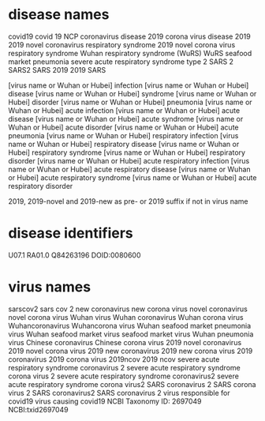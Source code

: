 # disease names
covid19
covid 19
NCP
coronavirus disease 2019
corona virus disease 2019
2019 novel coronavirus respiratory syndrome
2019 novel corona virus respiratory syndrome
Wuhan respiratory syndrome
(WuRS)
WuRS
seafood market pneumonia
severe acute respiratory syndrome type 2
SARS 2
SARS2
SARS 2019
2019 SARS

[virus name or Wuhan or Hubei] infection
[virus name or Wuhan or Hubei] disease
[virus name or Wuhan or Hubei] syndrome
[virus name or Wuhan or Hubei] disorder
[virus name or Wuhan or Hubei] pneumonia
[virus name or Wuhan or Hubei] acute infection
[virus name or Wuhan or Hubei] acute disease
[virus name or Wuhan or Hubei] acute syndrome
[virus name or Wuhan or Hubei] acute disorder
[virus name or Wuhan or Hubei] acute pneumonia
[virus name or Wuhan or Hubei] respiratory infection
[virus name or Wuhan or Hubei] respiratory disease
[virus name or Wuhan or Hubei] respiratory syndrome
[virus name or Wuhan or Hubei] respiratory disorder
[virus name or Wuhan or Hubei] acute respiratory infection
[virus name or Wuhan or Hubei] acute respiratory disease
[virus name or Wuhan or Hubei] acute respiratory syndrome
[virus name or Wuhan or Hubei] acute respiratory disorder

2019, 2019-novel and 2019-new as pre- or 2019 suffix if not in virus name



# disease identifiers
U07.1
RA01.0
Q84263196
DOID:0080600

  
# virus names
sarscov2
sars cov 2
new coronavirus
new corona virus
novel coronavirus
novel corona virus
Wuhan virus
Wuhan coronavirus
Wuhan corona virus
Wuhancoronavirus
Wuhancorona virus
Wuhan seafood market pneumonia virus
Wuhan seafood market virus
seafood market virus
Wuhan pneumonia virus
Chinese coronavirus
Chinese corona virus
2019 novel coronavirus
2019 novel corona virus
2019 new coronavirus
2019 new corona virus
2019 coronavirus
2019 corona virus
2019ncov
2019 ncov
severe acute respiratory syndrome coronavirus 2
severe acute respiratory syndrome corona virus 2
severe acute respiratory syndrome coronavirus2
severe acute respiratory syndrome corona virus2
SARS coronavirus 2
SARS corona virus 2
SARS coronavirus2
SARS coronavirus 2
virus responsible for covid19
virus causing covid19
NCBI Taxonomy ID: 2697049
NCBI:txid2697049



